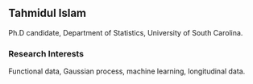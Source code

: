 ## Tahmidul Islam

Ph.D candidate, Department of Statistics, University of South Carolina.

### Research Interests

Functional data, Gaussian process, machine learning, longitudinal data.
